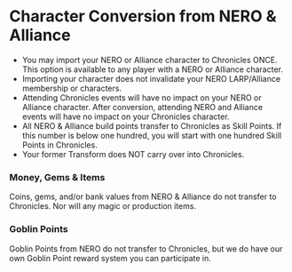 # Character Conversion from NERO & Alliance



* You may import your NERO or Alliance character to Chronicles ONCE.  This option is available to any player with a NERO or Alliance character.
* Importing your character does not invalidate your NERO LARP/Alliance membership or characters.
* Attending Chronicles events will have no impact on your NERO or Alliance character.  After conversion, attending NERO and Alliance events will have no impact on your Chronicles character.
* All NERO & Alliance build points transfer to Chronicles as Skill Points.  If this number is below one hundred, you will start with one hundred Skill Points in Chronicles.
* Your former Transform does NOT carry over into Chronicles.


### Money, Gems & Items

Coins, gems, and/or bank values from NERO & Alliance do not transfer to Chronicles. Nor will any magic or production items.


### Goblin Points

Goblin Points from NERO do not transfer to Chronicles, but we do have our own Goblin Point reward system you can participate in.

